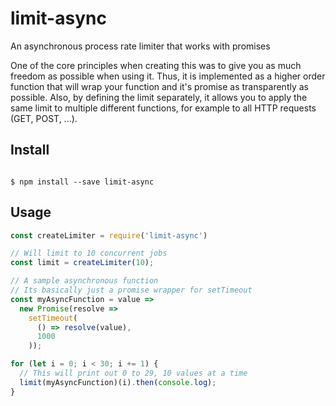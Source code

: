 # limit-async
An asynchronous process rate limiter that works with promises

One of the core principles when creating this was to give you as much freedom as possible when using it. Thus, it is implemented as a higher order function that will wrap your function and it's promise as transparently as possible. Also, by defining the limit separately, it allows you to apply the same limit to multiple different functions, for example to all HTTP requests (GET, POST, ...).


## Install

```

$ npm install --save limit-async

```


## Usage

```javascript
const createLimiter = require('limit-async')

// Will limit to 10 concurrent jobs
const limit = createLimiter(10);

// A sample asynchronous function
// Its basically just a promise wrapper for setTimeout
const myAsyncFunction = value =>
  new Promise(resolve =>
    setTimeout(
      () => resolve(value),
      1000
    ));

for (let i = 0; i < 30; i += 1) {
  // This will print out 0 to 29, 10 values at a time
  limit(myAsyncFunction)(i).then(console.log);
}
```
